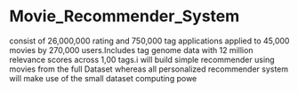 # Movie_Recommender_System
 consist of 26,000,000 rating and 750,000 tag applications applied to 45,000 movies by 270,000 users.Includes tag genome data with 12 million relevance scores across 1,00 tags.i will build simple recommender using movies from the full Dataset whereas all personalized recommender system will make use of the small dataset computing powe

